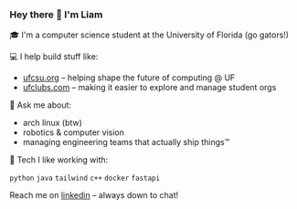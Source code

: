 ### Hey there 👋 I'm Liam

🎓 I'm a computer science student at the University of Florida (go gators!)

💻 I help build stuff like:
- [ufcsu.org](https://ufcsu.org) – helping shape the future of computing @ UF
- [ufclubs.com](https://ufclubs.com) – making it easier to explore and manage student orgs

🧠 Ask me about:
- arch linux (btw)
- robotics & computer vision
- managing engineering teams that actually ship things™

🔧 Tech I like working with:

`python` `java` `tailwind` `c++` `docker` `fastapi`

Reach me on [linkedin](https://www.linkedin.com/in/liam-bozarth/) – always down to chat!
